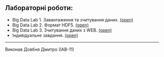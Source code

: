 ## Лабораторні роботи:

- Big Data Lab 1. Завантаження та зчитування даних. [(open)](Lab_1.md)
- Big Data Lab 2. Формат HDF5. [(open)](Lab_2.md)
- Big Data Lab 3. Зчитування даних з WEB. [(open)](Lab_3.md)
- Індивідуальне завдання. [(open)](Ind_task.md)

____
Виконав Довбня Дмитро (ІАВ-11)
